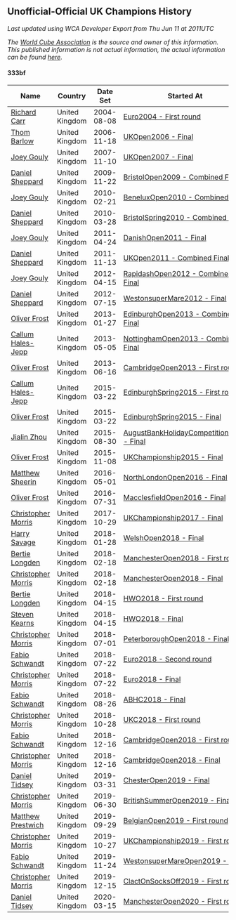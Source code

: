 ## Unofficial-Official UK Champions History

*Last updated using WCA Developer Export from Thu Jun 11 at 2011UTC*

*The [World Cube Association](https://www.worldcubeassociation.org) is the source and owner of this information. This published information is not actual information, the actual information can be found [here](https://www.worldcubeassociation.org/results).*

#### 333bf

|Name|Country|Date Set|Started At|Ended At|Days Held|  
|--|--|--|--|--|--|  
|[Richard Carr](https://www.worldcubeassociation.org/persons/2004CARR01)|United Kingdom|2004-08-08|[Euro2004 - First round](https://www.worldcubeassociation.org/competitions/Euro2004/results/all#e333bf_1)|1 year after [Euro2004](https://www.worldcubeassociation.org/competitions/Euro2004/results/all#e333bf_1)|365|  
|[Thom Barlow](https://www.worldcubeassociation.org/persons/2006BARL01)|United Kingdom|2006-11-18|[UKOpen2006 - Final](https://www.worldcubeassociation.org/competitions/UKOpen2006/results/all#e333bf_f)|[UKOpen2007 - Final](https://www.worldcubeassociation.org/competitions/UKOpen2007/results/all#e333bf_f)|357|  
|[Joey Gouly](https://www.worldcubeassociation.org/persons/2007GOUL01)|United Kingdom|2007-11-10|[UKOpen2007 - Final](https://www.worldcubeassociation.org/competitions/UKOpen2007/results/all#e333bf_f)|[BristolOpen2009 - Combined Final](https://www.worldcubeassociation.org/competitions/BristolOpen2009/results/all#e333bf_c)|743|  
|[Daniel Sheppard](https://www.worldcubeassociation.org/persons/2009SHEP01)|United Kingdom|2009-11-22|[BristolOpen2009 - Combined Final](https://www.worldcubeassociation.org/competitions/BristolOpen2009/results/all#e333bf_c)|[BeneluxOpen2010 - Combined Final](https://www.worldcubeassociation.org/competitions/BeneluxOpen2010/results/all#e333bf_c)|91|  
|[Joey Gouly](https://www.worldcubeassociation.org/persons/2007GOUL01)|United Kingdom|2010-02-21|[BeneluxOpen2010 - Combined Final](https://www.worldcubeassociation.org/competitions/BeneluxOpen2010/results/all#e333bf_c)|[BristolSpring2010 - Combined Final](https://www.worldcubeassociation.org/competitions/BristolSpring2010/results/all#e333bf_c)|35|  
|[Daniel Sheppard](https://www.worldcubeassociation.org/persons/2009SHEP01)|United Kingdom|2010-03-28|[BristolSpring2010 - Combined Final](https://www.worldcubeassociation.org/competitions/BristolSpring2010/results/all#e333bf_c)|[DanishOpen2011 - Final](https://www.worldcubeassociation.org/competitions/DanishOpen2011/results/all#e333bf_f)|392|  
|[Joey Gouly](https://www.worldcubeassociation.org/persons/2007GOUL01)|United Kingdom|2011-04-24|[DanishOpen2011 - Final](https://www.worldcubeassociation.org/competitions/DanishOpen2011/results/all#e333bf_f)|[UKOpen2011 - Combined Final](https://www.worldcubeassociation.org/competitions/UKOpen2011/results/all#e333bf_c)|203|  
|[Daniel Sheppard](https://www.worldcubeassociation.org/persons/2009SHEP01)|United Kingdom|2011-11-13|[UKOpen2011 - Combined Final](https://www.worldcubeassociation.org/competitions/UKOpen2011/results/all#e333bf_c)|[RapidashOpen2012 - Combined Final](https://www.worldcubeassociation.org/competitions/RapidashOpen2012/results/all#e333bf_c)|154|  
|[Joey Gouly](https://www.worldcubeassociation.org/persons/2007GOUL01)|United Kingdom|2012-04-15|[RapidashOpen2012 - Combined Final](https://www.worldcubeassociation.org/competitions/RapidashOpen2012/results/all#e333bf_c)|[WestonsuperMare2012 - Final](https://www.worldcubeassociation.org/competitions/WestonsuperMare2012/results/all#e333bf_f)|91|  
|[Daniel Sheppard](https://www.worldcubeassociation.org/persons/2009SHEP01)|United Kingdom|2012-07-15|[WestonsuperMare2012 - Final](https://www.worldcubeassociation.org/competitions/WestonsuperMare2012/results/all#e333bf_f)|[EdinburghOpen2013 - Combined Final](https://www.worldcubeassociation.org/competitions/EdinburghOpen2013/results/all#e333bf_c)|196|  
|[Oliver Frost](https://www.worldcubeassociation.org/persons/2012FROS01)|United Kingdom|2013-01-27|[EdinburghOpen2013 - Combined Final](https://www.worldcubeassociation.org/competitions/EdinburghOpen2013/results/all#e333bf_c)|[NottinghamOpen2013 - Combined Final](https://www.worldcubeassociation.org/competitions/NottinghamOpen2013/results/all#e333bf_c)|98|  
|[Callum Hales-Jepp](https://www.worldcubeassociation.org/persons/2012HALE01)|United Kingdom|2013-05-05|[NottinghamOpen2013 - Combined Final](https://www.worldcubeassociation.org/competitions/NottinghamOpen2013/results/all#e333bf_c)|[CambridgeOpen2013 - First round](https://www.worldcubeassociation.org/competitions/CambridgeOpen2013/results/all#e333bf_1)|42|  
|[Oliver Frost](https://www.worldcubeassociation.org/persons/2012FROS01)|United Kingdom|2013-06-16|[CambridgeOpen2013 - First round](https://www.worldcubeassociation.org/competitions/CambridgeOpen2013/results/all#e333bf_1)|[EdinburghSpring2015 - First round](https://www.worldcubeassociation.org/competitions/EdinburghSpring2015/results/all#e333bf_1)|644|  
|[Callum Hales-Jepp](https://www.worldcubeassociation.org/persons/2012HALE01)|United Kingdom|2015-03-22|[EdinburghSpring2015 - First round](https://www.worldcubeassociation.org/competitions/EdinburghSpring2015/results/all#e333bf_1)|[EdinburghSpring2015 - Final](https://www.worldcubeassociation.org/competitions/EdinburghSpring2015/results/all#e333bf_f)|0|  
|[Oliver Frost](https://www.worldcubeassociation.org/persons/2012FROS01)|United Kingdom|2015-03-22|[EdinburghSpring2015 - Final](https://www.worldcubeassociation.org/competitions/EdinburghSpring2015/results/all#e333bf_f)|[AugustBankHolidayCompetition2015 - Final](https://www.worldcubeassociation.org/competitions/AugustBankHolidayCompetition2015/results/all#e333bf_f)|161|  
|[Jialin Zhou](https://www.worldcubeassociation.org/persons/2013ZHOU19)|United Kingdom|2015-08-30|[AugustBankHolidayCompetition2015 - Final](https://www.worldcubeassociation.org/competitions/AugustBankHolidayCompetition2015/results/all#e333bf_f)|[UKChampionship2015 - Final](https://www.worldcubeassociation.org/competitions/UKChampionship2015/results/all#e333bf_f)|70|  
|[Oliver Frost](https://www.worldcubeassociation.org/persons/2012FROS01)|United Kingdom|2015-11-08|[UKChampionship2015 - Final](https://www.worldcubeassociation.org/competitions/UKChampionship2015/results/all#e333bf_f)|[NorthLondonOpen2016 - Final](https://www.worldcubeassociation.org/competitions/NorthLondonOpen2016/results/all#e333bf_f)|175|  
|[Matthew Sheerin](https://www.worldcubeassociation.org/persons/2009SHEE01)|United Kingdom|2016-05-01|[NorthLondonOpen2016 - Final](https://www.worldcubeassociation.org/competitions/NorthLondonOpen2016/results/all#e333bf_f)|[MacclesfieldOpen2016 - Final](https://www.worldcubeassociation.org/competitions/MacclesfieldOpen2016/results/all#e333bf_f)|91|  
|[Oliver Frost](https://www.worldcubeassociation.org/persons/2012FROS01)|United Kingdom|2016-07-31|[MacclesfieldOpen2016 - Final](https://www.worldcubeassociation.org/competitions/MacclesfieldOpen2016/results/all#e333bf_f)|[UKChampionship2017 - Final](https://www.worldcubeassociation.org/competitions/UKChampionship2017/results/all#e333bf_f)|455|  
|[Christopher Morris](https://www.worldcubeassociation.org/persons/2013MORR03)|United Kingdom|2017-10-29|[UKChampionship2017 - Final](https://www.worldcubeassociation.org/competitions/UKChampionship2017/results/all#e333bf_f)|[WelshOpen2018 - Final](https://www.worldcubeassociation.org/competitions/WelshOpen2018/results/all#e333bf_f)|91|  
|[Harry Savage](https://www.worldcubeassociation.org/persons/2013SAVA01)|United Kingdom|2018-01-28|[WelshOpen2018 - Final](https://www.worldcubeassociation.org/competitions/WelshOpen2018/results/all#e333bf_f)|[ManchesterOpen2018 - First round](https://www.worldcubeassociation.org/competitions/ManchesterOpen2018/results/all#e333bf_1)|21|  
|[Bertie Longden](https://www.worldcubeassociation.org/persons/2014LONG06)|United Kingdom|2018-02-18|[ManchesterOpen2018 - First round](https://www.worldcubeassociation.org/competitions/ManchesterOpen2018/results/all#e333bf_1)|[ManchesterOpen2018 - Final](https://www.worldcubeassociation.org/competitions/ManchesterOpen2018/results/all#e333bf_f)|0|  
|[Christopher Morris](https://www.worldcubeassociation.org/persons/2013MORR03)|United Kingdom|2018-02-18|[ManchesterOpen2018 - Final](https://www.worldcubeassociation.org/competitions/ManchesterOpen2018/results/all#e333bf_f)|[HWO2018 - First round](https://www.worldcubeassociation.org/competitions/HWO2018/results/all#e333bf_1)|56|  
|[Bertie Longden](https://www.worldcubeassociation.org/persons/2014LONG06)|United Kingdom|2018-04-15|[HWO2018 - First round](https://www.worldcubeassociation.org/competitions/HWO2018/results/all#e333bf_1)|[HWO2018 - Final](https://www.worldcubeassociation.org/competitions/HWO2018/results/all#e333bf_f)|0|  
|[Steven Kearns](https://www.worldcubeassociation.org/persons/2015KEAR01)|United Kingdom|2018-04-15|[HWO2018 - Final](https://www.worldcubeassociation.org/competitions/HWO2018/results/all#e333bf_f)|[PeterboroughOpen2018 - Final](https://www.worldcubeassociation.org/competitions/PeterboroughOpen2018/results/all#e333bf_f)|77|  
|[Christopher Morris](https://www.worldcubeassociation.org/persons/2013MORR03)|United Kingdom|2018-07-01|[PeterboroughOpen2018 - Final](https://www.worldcubeassociation.org/competitions/PeterboroughOpen2018/results/all#e333bf_f)|[Euro2018 - Second round](https://www.worldcubeassociation.org/competitions/Euro2018/results/all#e333bf_2)|21|  
|[Fabio Schwandt](https://www.worldcubeassociation.org/persons/2014SCHW02)|United Kingdom|2018-07-22|[Euro2018 - Second round](https://www.worldcubeassociation.org/competitions/Euro2018/results/all#e333bf_2)|[Euro2018 - Final](https://www.worldcubeassociation.org/competitions/Euro2018/results/all#e333bf_f)|0|  
|[Christopher Morris](https://www.worldcubeassociation.org/persons/2013MORR03)|United Kingdom|2018-07-22|[Euro2018 - Final](https://www.worldcubeassociation.org/competitions/Euro2018/results/all#e333bf_f)|[ABHC2018 - Final](https://www.worldcubeassociation.org/competitions/ABHC2018/results/all#e333bf_f)|35|  
|[Fabio Schwandt](https://www.worldcubeassociation.org/persons/2014SCHW02)|United Kingdom|2018-08-26|[ABHC2018 - Final](https://www.worldcubeassociation.org/competitions/ABHC2018/results/all#e333bf_f)|[UKC2018 - First round](https://www.worldcubeassociation.org/competitions/UKC2018/results/all#e333bf_1)|63|  
|[Christopher Morris](https://www.worldcubeassociation.org/persons/2013MORR03)|United Kingdom|2018-10-28|[UKC2018 - First round](https://www.worldcubeassociation.org/competitions/UKC2018/results/all#e333bf_1)|[CambridgeOpen2018 - First round](https://www.worldcubeassociation.org/competitions/CambridgeOpen2018/results/all#e333bf_1)|49|  
|[Fabio Schwandt](https://www.worldcubeassociation.org/persons/2014SCHW02)|United Kingdom|2018-12-16|[CambridgeOpen2018 - First round](https://www.worldcubeassociation.org/competitions/CambridgeOpen2018/results/all#e333bf_1)|[CambridgeOpen2018 - Final](https://www.worldcubeassociation.org/competitions/CambridgeOpen2018/results/all#e333bf_f)|0|  
|[Christopher Morris](https://www.worldcubeassociation.org/persons/2013MORR03)|United Kingdom|2018-12-16|[CambridgeOpen2018 - Final](https://www.worldcubeassociation.org/competitions/CambridgeOpen2018/results/all#e333bf_f)|[ChesterOpen2019 - Final](https://www.worldcubeassociation.org/competitions/ChesterOpen2019/results/all#e333bf_f)|105|  
|[Daniel Tidsey](https://www.worldcubeassociation.org/persons/2016TIDS01)|United Kingdom|2019-03-31|[ChesterOpen2019 - Final](https://www.worldcubeassociation.org/competitions/ChesterOpen2019/results/all#e333bf_f)|[BritishSummerOpen2019 - Final](https://www.worldcubeassociation.org/competitions/BritishSummerOpen2019/results/all#e333bf_f)|91|  
|[Christopher Morris](https://www.worldcubeassociation.org/persons/2013MORR03)|United Kingdom|2019-06-30|[BritishSummerOpen2019 - Final](https://www.worldcubeassociation.org/competitions/BritishSummerOpen2019/results/all#e333bf_f)|[BelgianOpen2019 - First round](https://www.worldcubeassociation.org/competitions/BelgianOpen2019/results/all#e333bf_1)|91|  
|[Matthew Prestwich](https://www.worldcubeassociation.org/persons/2016PRES04)|United Kingdom|2019-09-29|[BelgianOpen2019 - First round](https://www.worldcubeassociation.org/competitions/BelgianOpen2019/results/all#e333bf_1)|[UKChampionship2019 - First round](https://www.worldcubeassociation.org/competitions/UKChampionship2019/results/all#e333bf_1)|28|  
|[Christopher Morris](https://www.worldcubeassociation.org/persons/2013MORR03)|United Kingdom|2019-10-27|[UKChampionship2019 - First round](https://www.worldcubeassociation.org/competitions/UKChampionship2019/results/all#e333bf_1)|[WestonsuperMareOpen2019 - Final](https://www.worldcubeassociation.org/competitions/WestonsuperMareOpen2019/results/all#e333bf_f)|28|  
|[Fabio Schwandt](https://www.worldcubeassociation.org/persons/2014SCHW02)|United Kingdom|2019-11-24|[WestonsuperMareOpen2019 - Final](https://www.worldcubeassociation.org/competitions/WestonsuperMareOpen2019/results/all#e333bf_f)|[ClactOnSocksOff2019 - First round](https://www.worldcubeassociation.org/competitions/ClactOnSocksOff2019/results/all#e333bf_1)|21|  
|[Christopher Morris](https://www.worldcubeassociation.org/persons/2013MORR03)|United Kingdom|2019-12-15|[ClactOnSocksOff2019 - First round](https://www.worldcubeassociation.org/competitions/ClactOnSocksOff2019/results/all#e333bf_1)|[ManchesterOpen2020 - First round](https://www.worldcubeassociation.org/competitions/ManchesterOpen2020/results/all#e333bf_1)|91|  
|[Daniel Tidsey](https://www.worldcubeassociation.org/persons/2016TIDS01)|United Kingdom|2020-03-15|[ManchesterOpen2020 - First round](https://www.worldcubeassociation.org/competitions/ManchesterOpen2020/results/all#e333bf_1)|Ongoing|89|  
